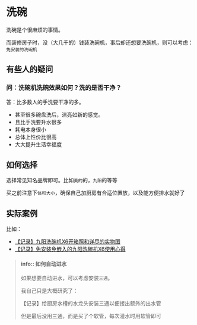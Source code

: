 # 洗碗

洗碗是个很麻烦的事情。

而装修房子时，没（大几千的）钱装洗碗机，事后却还想要洗碗机，则可以考虑：`免安装的洗碗机`

## 有些人的疑问

### 问：洗碗机洗碗效果如何？洗的是否干净？

答：比多数人的手洗要干净的多。
  * 甚至很多碗盘洗后，洁亮如新的感觉。
  * 且比手洗要升水很多
  * 耗电本身很小
  * 总体上性价比很高
  * 大大提升生活幸福度

## 如何选择

选择常见知名品牌即可。比如`美的`的，`九阳`的等等

买之前注意下`体积大小`，确保自己加厨房有合适位置放，以及能方便排水就好了

## 实际案例

比如：

* [【记录】九阳洗碗机X6开箱照和详尽的实物图](http://www.crifan.com/joyoung_mini_dish_washing_machine_x6_open_box_images_and_real_picture)
* [【记录】免安装免嵌入的九阳洗碗机X6使用心得](http://www.crifan.com/joyoung_mini_dish_washing_machine_x6_usage_and_summary)

> #### info:: 如何自动进水
> 如果想要自动进水，可以考虑安装`三通`。
> 
> 我自己只是大概研究了：
> 
> 【记录】给厨房水槽的水龙头安装三通以便接出额外的出水管
> 
> 但是最后没用三通，而是买了个软管，每次灌水时用软管即可
